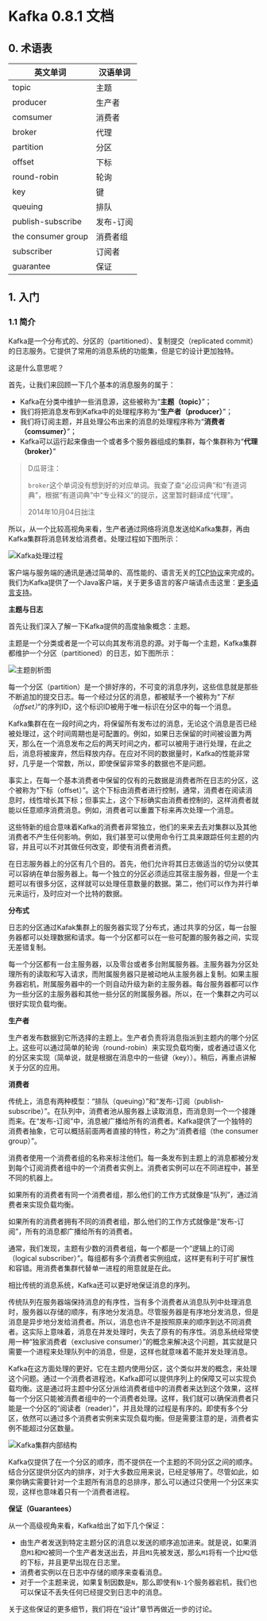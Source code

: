 # Kafka 0.8.1 文档

## 0. 术语表

英文单词           |汉语单词
-------------------|---------
topic              | 主题
producer           | 生产者
comsumer           | 消费者
broker             | 代理
partition          | 分区
offset             | 下标
round-robin        | 轮询
key                | 键
queuing            | 排队
publish-subscribe  | 发布-订阅
the consumer group | 消费者组
subscriber         | 订阅者
guarantee          | 保证


## 1. 入门

### 1.1 简介

Kafka是一个分布式的、分区的（partitioned）、复制提交（replicated commit）的日志服务。它提供了常用的消息系统的功能集，但是它的设计更加独特。

这是什么意思呢？

首先，让我们来回顾一下几个基本的消息服务的属于：

* Kafka在分类中维护一些消息源，这些被称为“**主题（topic）**”；
* 我们将把消息发布到Kafka中的处理程序称为“**生产者（producer）**”；
* 我们将订阅主题，并且处理公布出来的消息的处理程序称为“**消费者（comsumer）**”；
* Kafka可以运行起来像由一个或者多个服务器组成的集群，每个集群称为“**代理（broker）**”

> D瓜哥注：
>
> `broker`这个单词没有想到好的对应单词。我查了查“必应词典”和“有道词典”，根据“有道词典”中“专业释义”的提示，这里暂时翻译成“代理”。
>
> 2014年10月04日拙注

所以，从一个比较高视角来看，生产者通过网络将消息发送给Kafka集群，再由Kafka集群将消息转发给消费者。处理过程如下图所示：

![Kafka处理过程](./images/producer_consumer.png)

客户端与服务端的通讯是通过简单的、高性能的、语言无关的[TCP协议](https://cwiki.apache.org/confluence/display/KAFKA/A+Guide+To+The+Kafka+Protocol)来完成的。我们为Kafka提供了一个Java客户端，关于更多语言的客户端请点击这里：[更多语言支持](https://cwiki.apache.org/confluence/display/KAFKA/Clients)。

**主题与日志**

首先让我们深入了解一下Kafka提供的高度抽象概念：主题。

主题是一个分类或者是一个可以向其发布消息的源。对于每一个主题，Kafka集群都维护一个分区（partitioned）的日志，如下图所示：

![主题剖析图](./images/log_anatomy.png)

每一个分区（partition）是一个排好序的，不可变的消息序列，这些信息就是那些不断追加的提交日志。每一个经过分区的消息，都被赋予一个被称为“*下标（offset）*”的序列ID，这个标识ID被用于唯一标识在分区中的每一个消息。

Kafka集群在在一段时间之内，将保留所有发布过的消息，无论这个消息是否已经被处理过，这个时间周期也是可配置的。例如，如果日志保留的时间被设置为两天，那么在一个消息发布之后的两天时间之内，都可以被用于进行处理，在此之后，消息将被废弃，然后释放内存。在应对不同的数据量时，Kafka的性能非常好，几乎是一个常数，所以，即使保留非常多的数据也不是问题。

事实上，在每一个基本消费者中保留的仅有的元数据是消费者所在日志的分区，这个被称为“下标（offset）”。这个下标由消费者进行控制，通常，消费者在阅读消息时，线性增长其下标；但事实上，这个下标确实由消费者控制的，这样消费者就能以任意顺序消费消息。例如，消费者可以重置下标来再次处理一个消息。

这些特新的组合意味着Kafka的消费者非常独立，他们的来来去去对集群以及其他消费者不产生任何影响。例如，我们甚至可以使用命令行工具来跟踪任何主题的内容，并且可以不对其做任何改变，即使有消费者消费。

在日志服务器上的分区有几个目的。首先，他们允许将其日志做适当的切分以使其可以容纳在单台服务器上。每一个独立的分区必须适应其宿主服务器，但是一个主题可以有很多分区，这样就可以处理任意数量的数据。第二，他们可以作为并行单元来运行，及时应对一个比特的数据。

**分布式**

日志的分区通过Kafak集群上的服务器实现了分布式，通过共享的分区，每一台服务器都可以处理数据和请求。每一个分区都可以在一些可配置的服务器之间，实现无差错复制。

每一个分区都有一台主服务器，以及零台或者多台附属服务器。主服务器为分区处理所有的读取和写入请求，而附属服务器只是被动地从主服务器上复制。如果主服务器宕机，附属服务器中的一个则自动升级为新的主服务器。每台服务器都可以作为一些分区的主服务器和其他一些分区的附属服务器。所以，在一个集群之内可以很好实现负载均衡。

**生产者**

生产者发布数据到它所选择的主题上。生产者负责将消息指派到主题内的哪个分区上。这些可以通过简单的轮询（round-robin）来实现负载均衡，或者通过语义化的分区来实现（简单说，就是根据在消息中的一些键（key））。稍后，再重点讲解关于分区的应用。

**消费者**

传统上，消息有两种模型：“排队（queuing）”和“发布-订阅（publish-subscribe）”。在队列中，消费者池从服务器上读取消息，而消息则一个一个接踵而来。在“发布-订阅”中，消息被广播给所有的消费者。Kafka提供了一个独特的消费者抽象，它可以概括前面两者直接的特性，称之为“消费者组（the consumer group）”。

消费者使用一个消费者组的名称来标注他们。每一条发布到主题上的消息都被分发到每个订阅消费者组中的一个消费者实例上。消费者实例可以在不同进程中，甚至不同的机器上。

如果所有的消费者有同一个消费者组，那么他们的工作方式就像是“队列”，通过消费者来实现负载均衡。

如果所有的消费者拥有不同的消费者组，那么他们的工作方式就像是“发布-订阅”，所有的消息都广播给所有的消费者。

通常，我们发现，主题有少数的消费者组，每一个都是一个“逻辑上的订阅（logical subscriber）”。每组都有多个消费者实例组成，这样更有利于可扩展性和容错。用消费者集群代替单一进程的用意就是在此。

相比传统的消息系统，Kafka还可以更好地保证消息的序列。

传统队列在服务器端保持消息的有序性，当有多个消费者从消息队列中处理消息时，服务器以存储的顺序，有序地分发消息。尽管服务器是有序地分发消息，但是消息是异步地分发给消费者。所以，消息也许不是按照原来的顺序到达不同消费者。这实际上意味着，消息在并发处理时，失去了原有的有序性。消息系统经常使用一种“独家消费者（exclusive consumer）”的概念来解决这个问题，其实就是只需要一个进程来处理队列中的消息，但是，这样也就意味着不能并发处理消息。

Kafka在这方面处理的更好。它在主题内使用分区，这个类似并发的概念，来处理这个问题。通过一个消费者进程池，Kafka即可以提供序列上的保障又可以实现负载均衡。这是通过将主题中分区分派给消费者组中的消费者来达到这个效果，这样每一个分区只能被消费者组中的一个消费者处理。这样，我们就可以确保消费者只能是一个分区的“阅读者（reader）”，并且处理的过程是有序的。即使有多个分区，依然可以通过多个消费者实例来实现负载均衡。但是需要注意的是，消费者实例不能超过分区数量。

![Kafka集群内部结构](./images/consumer-groups.png)

Kafka仅提供了在一个分区的顺序，而不提供在一个主题的不同分区之间的顺序。结合分区提供分区内的排序，对于大多数应用来说，已经足够用了。尽管如此，如果你确实需要针对一个主题所有消息的总排序，那么可以通过只使用一个分区来实现，这样也意味着只有一个消费者进程。

**保证（Guarantees）**

从一个高级视角来看，Kafka给出了如下几个保证：

* 由生产者发送到特定主题分区的消息以发送的顺序追加进来。就是说，如果消息`M1`和`M2`被同一个生产者发送出去，并且`M1`先被发送，那么`M1`将有一个比`M2`低的下标，并且更早出现在日志里。
* 消费者实例以在日志中存储的顺序来查看消息。
* 对于一个主题来说，如果复制因数是`N`，那么即使有`N-1`个服务器宕机，我们也可以保证不丢失任何已经提交到日志中的消息。

关于这些保证的更多细节，我们将在“设计”章节再做近一步的讨论。





